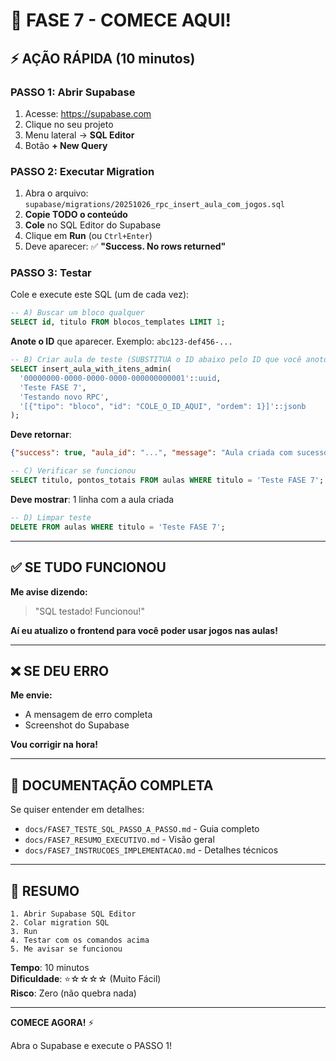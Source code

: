 # 🎯 FASE 7 - COMECE AQUI!

## ⚡ AÇÃO RÁPIDA (10 minutos)

### **PASSO 1: Abrir Supabase**
1. Acesse: https://supabase.com
2. Clique no seu projeto
3. Menu lateral → **SQL Editor**
4. Botão **+ New Query**

### **PASSO 2: Executar Migration**
1. Abra o arquivo: `supabase/migrations/20251026_rpc_insert_aula_com_jogos.sql`
2. **Copie TODO o conteúdo**
3. **Cole** no SQL Editor do Supabase
4. Clique em **Run** (ou `Ctrl+Enter`)
5. Deve aparecer: ✅ **"Success. No rows returned"**

### **PASSO 3: Testar**

Cole e execute este SQL (um de cada vez):

```sql
-- A) Buscar um bloco qualquer
SELECT id, titulo FROM blocos_templates LIMIT 1;
```

**Anote o ID** que aparecer. Exemplo: `abc123-def456-...`

```sql
-- B) Criar aula de teste (SUBSTITUA o ID abaixo pelo ID que você anotou)
SELECT insert_aula_with_itens_admin(
  '00000000-0000-0000-0000-000000000001'::uuid,
  'Teste FASE 7',
  'Testando novo RPC',
  '[{"tipo": "bloco", "id": "COLE_O_ID_AQUI", "ordem": 1}]'::jsonb
);
```

**Deve retornar**:
```json
{"success": true, "aula_id": "...", "message": "Aula criada com sucesso"}
```

```sql
-- C) Verificar se funcionou
SELECT titulo, pontos_totais FROM aulas WHERE titulo = 'Teste FASE 7';
```

**Deve mostrar**: 1 linha com a aula criada

```sql
-- D) Limpar teste
DELETE FROM aulas WHERE titulo = 'Teste FASE 7';
```

---

## ✅ SE TUDO FUNCIONOU

**Me avise dizendo:**
> "SQL testado! Funcionou!"

**Aí eu atualizo o frontend para você poder usar jogos nas aulas!**

---

## ❌ SE DEU ERRO

**Me envie:**
- A mensagem de erro completa
- Screenshot do Supabase

**Vou corrigir na hora!**

---

## 📖 DOCUMENTAÇÃO COMPLETA

Se quiser entender em detalhes:
- `docs/FASE7_TESTE_SQL_PASSO_A_PASSO.md` - Guia completo
- `docs/FASE7_RESUMO_EXECUTIVO.md` - Visão geral
- `docs/FASE7_INSTRUCOES_IMPLEMENTACAO.md` - Detalhes técnicos

---

## 🎯 RESUMO

```
1. Abrir Supabase SQL Editor
2. Colar migration SQL
3. Run
4. Testar com os comandos acima
5. Me avisar se funcionou
```

**Tempo**: 10 minutos  
**Dificuldade**: ⭐☆☆☆☆ (Muito Fácil)  
**Risco**: Zero (não quebra nada)

---

**COMECE AGORA!** ⚡

Abra o Supabase e execute o PASSO 1!



